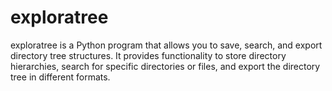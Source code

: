 # exploratree
exploratree is a Python program that allows you to save, search, and export directory tree structures. It provides functionality to store directory hierarchies, search for specific directories or files, and export the directory tree in different formats.

